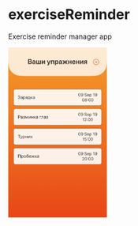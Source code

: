 # exerciseReminder
Exercise reminder manager app

<img src="DA5B96E9-F774-4766-9246-69CFCAD68DA4.jpeg" width = "200">
